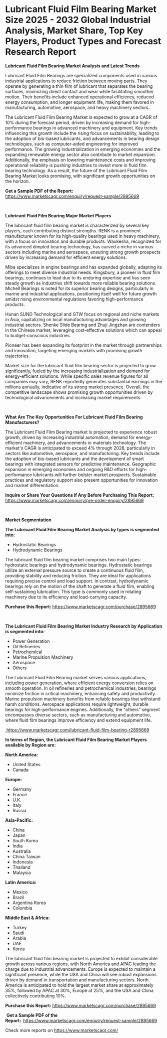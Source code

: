 <p><h1>Lubricant Fluid Film Bearing Market Size 2025 - 2032 Global Industrial Analysis, Market Share, Top Key Players, Product Types and Forecast Research Report</h1></p><p><strong>Lubricant Fluid Film Bearing Market Analysis and Latest Trends</strong></p>
<p><p>Lubricant Fluid Film Bearings are specialized components used in various industrial applications to reduce friction between moving parts. They operate by generating a thin film of lubricant that separates the bearing surfaces, minimizing direct contact and wear while facilitating smoother motion. Their benefits include enhanced operational efficiency, reduced energy consumption, and longer equipment life, making them favored in manufacturing, automotive, aerospace, and heavy machinery sectors.</p><p>The Lubricant Fluid Film Bearing Market is expected to grow at a CAGR of 10% during the forecast period, driven by increasing demand for high-performance bearings in advanced machinery and equipment. Key trends influencing this growth include the rising focus on sustainability, leading to the adoption of bio-based lubricants, and advancements in bearing design technologies, such as computer-aided engineering for improved performance. The growing industrialization in emerging economies and the expanding renewable energy sector also contribute to market expansion. Additionally, the emphasis on lowering maintenance costs and improving operational reliability is pushing industries to invest more in fluid film bearing technology. As a result, the future of the Lubricant Fluid Film Bearing Market looks promising, with significant growth opportunities on the horizon.</p></p>
<p><strong>Get a Sample PDF of the Report:&nbsp;</strong> <a href="https://www.marketscagr.com/enquiry/request-sample/2895669?utm_campaign=3096&utm_medium=2&utm_source=Github&utm_content=ia&utm_term=15032025&utm_id=lubricant-fluid-film-bearing">https://www.marketscagr.com/enquiry/request-sample/2895669</a></p>
<p>&nbsp;</p>
<p><strong>Lubricant Fluid Film Bearing Major Market Players</strong></p>
<p><p>The lubricant fluid film bearing market is characterized by several key players, each contributing distinct strengths. RENK is a prominent manufacturer known for its high-quality bearings used in heavy machinery, with a focus on innovation and durable products. Waukesha, recognized for its advanced dimpled bearing technology, has carved a niche in various sectors including marine and aerospace, ensuring strong growth prospects driven by increasing demand for efficient energy solutions.</p><p>Miba specializes in engine bearings and has expanded globally, adapting its offerings to meet diverse industrial needs. Kingsbury, a pioneer in fluid film bearings, continues to lead due to its enduring expertise and has seen steady growth as industries shift towards more reliable bearing solutions. Michell Bearings is noted for its superior bearing designs, particularly in marine and industrial applications, positioning itself well for future growth amidst rising environmental regulations favoring high-performance products.</p><p>Hunan SUND Technological and GTW focus on regional and niche markets in Asia, capitalizing on local manufacturing advantages and growing industrial sectors. Shenke Slide Bearing and Zhuji Jingzhan are contenders in the Chinese market, leveraging cost-effective solutions which can appeal to budget-conscious industries.</p><p>Pioneer has been expanding its footprint in the market through partnerships and innovation, targeting emerging markets with promising growth trajectories. </p><p>Market size for the lubricant fluid film bearing sector is projected to grow significantly, fueled by the increasing industrialization and demand for energy-efficient solutions. While specific sales revenue figures for all companies may vary, RENK reportedly generates substantial earnings in the millions annually, indicative of its strong market presence. Overall, the competitive landscape shows promising growth opportunities driven by technological advancements and increasing market requirements.</p></p>
<p>&nbsp;</p>
<p><strong>What Are The Key Opportunities For Lubricant Fluid Film Bearing Manufacturers?</strong></p>
<p><p>The Lubricant Fluid Film Bearing market is projected to experience robust growth, driven by increasing industrial automation, demand for energy-efficient machinery, and advancements in materials technology. The market's CAGR is anticipated to exceed 4% through 2028, particularly in sectors like automotive, aerospace, and manufacturing. Key trends include the adoption of bio-based lubricants and the development of smart bearings with integrated sensors for predictive maintenance. Geographic expansion in emerging economies and ongoing R&D efforts for high-performance lubricants will further bolster market prospects. Sustainable practices and regulatory support also present opportunities for innovation and market differentiation.</p></p>
<p><strong>Inquire or Share Your Questions If Any Before Purchasing This Report:</strong> <a href="https://www.marketscagr.com/enquiry/pre-order-enquiry/2895669?utm_campaign=3096&utm_medium=2&utm_source=Github&utm_content=ia&utm_term=15032025&utm_id=lubricant-fluid-film-bearing">https://www.marketscagr.com/enquiry/pre-order-enquiry/2895669</a></p>
<p>&nbsp;</p>
<p><strong>Market Segmentation</strong></p>
<p><strong>The Lubricant Fluid Film Bearing Market Analysis by types is segmented into:</strong></p>
<p><ul><li>Hydrostatic Bearings</li><li>Hydrodynamic Bearings</li></ul></p>
<p><p>The lubricant fluid film bearing market comprises two main types: hydrostatic bearings and hydrodynamic bearings. Hydrostatic bearings utilize an external pressure source to create a continuous fluid film, providing stability and reducing friction. They are ideal for applications requiring precise control and load support. In contrast, hydrodynamic bearings rely on the motion of the shaft to generate a fluid film, enabling self-sustaining lubrication. This type is commonly used in rotating machinery due to its efficiency and load-carrying capacity.</p></p>
<p><strong>Purchase this Report:&nbsp;</strong><a href="https://www.marketscagr.com/purchase/2895669?utm_campaign=3096&utm_medium=2&utm_source=Github&utm_content=ia&utm_term=15032025&utm_id=lubricant-fluid-film-bearing">https://www.marketscagr.com/purchase/2895669</a></p>
<p>&nbsp;</p>
<p><strong>The Lubricant Fluid Film Bearing Market Industry Research by Application is segmented into:</strong></p>
<p><ul><li>Power Generation</li><li>Oil Refineries</li><li>Petrochemical</li><li>Marine Propulsion Machinery</li><li>Aerospace</li><li>Others</li></ul></p>
<p><p>The Lubricant Fluid Film Bearing market serves various applications, including power generation, where efficient energy conversion relies on smooth operation. In oil refineries and petrochemical industries, bearings minimize friction in critical machinery, enhancing safety and productivity. Marine propulsion machinery benefits from reliable bearings that withstand harsh conditions. Aerospace applications require lightweight, durable bearings for high-performance engines. Additionally, the "others" segment encompasses diverse sectors, such as manufacturing and automotive, where fluid film bearings improve efficiency and extend equipment life.</p></p>
<p><a href="https://www.marketscagr.com/lubricant-fluid-film-bearing-r2895669?utm_campaign=3096&utm_medium=2&utm_source=Github&utm_content=ia&utm_term=15032025&utm_id=lubricant-fluid-film-bearing">&nbsp;https://www.marketscagr.com/lubricant-fluid-film-bearing-r2895669</a></p>
<p><strong>In terms of Region, the Lubricant Fluid Film Bearing Market Players available by Region are:</strong></p>
<p>
    <p> <strong> North America: </strong>
        <ul>
            <li>United States</li>
            <li>Canada</li>
        </ul>
        </p> 
    <p> <strong> Europe: </strong>
        <ul>
            <li>Germany</li>
            <li>France</li>
            <li>U.K.</li>
            <li>Italy</li>
            <li>Russia</li>
        </ul>
        </p> 
    <p> <strong> Asia-Pacific: </strong>
        <ul>
            <li>China</li>
            <li>Japan</li>
            <li>South Korea</li>
            <li>India</li>
            <li>Australia</li>
            <li>China Taiwan</li>
            <li>Indonesia</li>
            <li>Thailand</li>
            <li>Malaysia</li>
        </ul>
        </p> 
    <p> <strong> Latin America: </strong>
        <ul>
            <li>Mexico</li>
            <li>Brazil</li>
            <li>Argentina Korea</li>
            <li>Colombia</li>
        </ul>
        </p> 
    <p> <strong> Middle East & Africa: </strong>
        <ul>
            <li>Turkey</li>
            <li>Saudi</li>
            <li>Arabia</li>
            <li>UAE</li>
            <li>Korea</li>
        </ul>
    </p>
    </p>
<p><p>The lubricant fluid film bearing market is projected to exhibit considerable growth across various regions, with North America and APAC leading the charge due to industrial advancements. Europe is expected to maintain a significant presence, while the USA and China will see robust expansions driven by demand in transportation and manufacturing sectors. North America is anticipated to hold the largest market share at approximately 35%, followed by APAC at 30%, Europe at 25%, and the USA and China collectively contributing 10%.</p></p>
<p><strong>Purchase this Report: </strong><a href="https://www.marketscagr.com/purchase/2895669?utm_campaign=3096&utm_medium=2&utm_source=Github&utm_content=ia&utm_term=15032025&utm_id=lubricant-fluid-film-bearing">https://www.marketscagr.com/purchase/2895669</a></p>
<p>&nbsp;<strong>Get a Sample PDF of the Report:&nbsp;&nbsp;</strong><a href="https://www.marketscagr.com/enquiry/request-sample/2895669?utm_campaign=3096&utm_medium=2&utm_source=Github&utm_content=ia&utm_term=15032025&utm_id=lubricant-fluid-film-bearing">https://www.marketscagr.com/enquiry/request-sample/2895669</a></p>
<p><strong></strong></p>
<p>Check more reports on <a href="https://www.marketscagr.com/?utm_campaign=3096&utm_medium=2&utm_source=Github&utm_content=ia&utm_term=15032025&utm_id=lubricant-fluid-film-bearing">https://www.marketscagr.com/</a></p>
